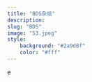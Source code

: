 ```yaml
---
title: "BDS杂烩"
description: 
slug: "BDS"
image: "53.jpeg"
style:
    background: "#2a9d8f"
    color: "#fff"
---
```

e